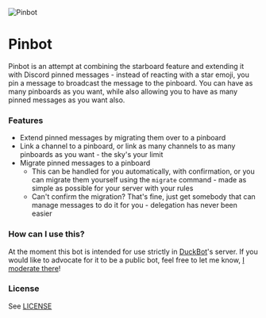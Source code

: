![Pinbot](https://github.com/cyrus01337/i-hate-discord-bots/blob/main/avatar.png)

# Pinbot
Pinbot is an attempt at combining the starboard feature and extending it with
Discord pinned messages - instead of reacting with a star emoji, you pin a
message to broadcast the message to the pinboard. You can have as many pinboards
as you want, while also allowing you to have as many pinned messages as you want
also.

### Features
- Extend pinned messages by migrating them over to a pinboard
- Link a channel to a pinboard, or link as many channels to as many pinboards as
  you want - the sky's your limit
- Migrate pinned messages to a pinboard
    - This can be handled for you automatically, with confirmation, or you can
      migrate them yourself using the `migrate` command - made as simple as
      possible for your server with your rules
    - Can't confirm the migration? That's fine, just get somebody that can
      manage messages to do it for you - delegation has never been easier

### How can I use this?
At the moment this bot is intended for use strictly in
[DuckBot](https://duck-bot.com/)'s server. If you would like to advocate for it
to be a public bot, feel free to let me know,
[I moderate there](https://i.kym-cdn.com/entries/icons/facebook/000/035/767/cover4.jpg)!

### License
See [LICENSE](https://github.com/cyrus01337/pinbot/blob/main/LICENSE)
